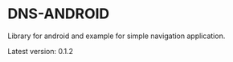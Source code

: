 # DNS-ANDROID
Library for android and example for simple navigation application.

Latest version: 0.1.2